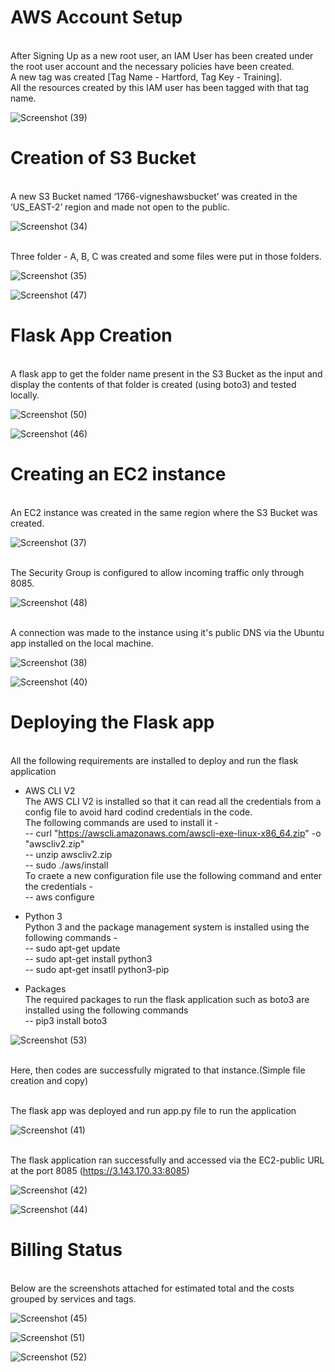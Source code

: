 # AWS Account Setup
<br/>After Signing Up as a new root user, an IAM User has been created under the root user account and the necessary policies have been created.
<br/>A new tag was created [Tag Name - Hartford, Tag Key - Training].
<br/>All the resources created by this IAM user has been tagged with that tag name.

![Screenshot (39)](https://user-images.githubusercontent.com/60065716/115720256-87965700-a39a-11eb-921f-3ec5e9e1ef9e.png)


# Creation of S3 Bucket
<br/>A new S3 Bucket named ‘1766-vigneshawsbucket’ was created in the ‘US_EAST-2’ region and made not open to the public.

![Screenshot (34)](https://user-images.githubusercontent.com/60065716/115718096-6e8ca680-a398-11eb-9c4e-9a1768c18a28.png)

<br/>Three folder - A, B, C was created and some files were put in those folders.

![Screenshot (35)](https://user-images.githubusercontent.com/60065716/115718671-f8d50a80-a398-11eb-9988-6bc2b416fe33.png)

![Screenshot (47)](https://user-images.githubusercontent.com/60065716/115719971-3b4b1700-a39a-11eb-9a80-cf6ef4eb30cf.png)


# Flask App Creation
<br/>A flask app to get the folder name present in the S3 Bucket as the input and display the contents of that folder is created (using boto3) and tested locally.

![Screenshot (50)](https://user-images.githubusercontent.com/60065716/115719417-b06a1c80-a399-11eb-83b1-828076d0526b.png)

![Screenshot (46)](https://user-images.githubusercontent.com/60065716/115719495-c4158300-a399-11eb-97bd-9ca5598680d2.png)


# Creating an EC2 instance 
<br/>An EC2 instance was created in the same region where the S3 Bucket was created.

![Screenshot (37)](https://user-images.githubusercontent.com/60065716/115723977-23759200-a39e-11eb-8c79-a2373db5c837.png)

<br/>The Security Group is configured to allow incoming traffic only through 8085.

![Screenshot (48)](https://user-images.githubusercontent.com/60065716/115729976-81f13f00-a3a3-11eb-9c4c-a74dba228759.png)

<br/>A connection was made to the instance using it's public DNS via the Ubuntu app installed on the local machine.

![Screenshot (38)](https://user-images.githubusercontent.com/60065716/115725645-aa773a00-a39f-11eb-88c5-81d36dabddd2.png)

![Screenshot (40)](https://user-images.githubusercontent.com/60065716/115727091-ec54b000-a3a0-11eb-9eee-1e4a7690aa86.png)


# Deploying the Flask app
<br/>All the following requirements are installed to deploy and run the flask application

* AWS CLI V2
  <br/>The AWS CLI V2 is installed so that it can read all the credentials from a config file to avoid hard codind credentials in the code.
  <br/>The following commands are used to install it - 
  <br/>-- curl "https://awscli.amazonaws.com/awscli-exe-linux-x86_64.zip" -o "awscliv2.zip"
  <br/>-- unzip awscliv2.zip
  <br/>-- sudo ./aws/install
  <br/>To craete a new configuration file use the following command and enter the credentials - 
  <br/>-- aws configure
  
* Python 3 
  <br/>Python 3 and the package management system is installed using the following commands -
  <br/>-- sudo apt-get update
  <br/>-- sudo apt-get install python3
  <br/>-- sudo apt-get insatll python3-pip
  
 * Packages 
  <br/>The required packages to run the flask application such as boto3 are installed using the following commands 
  <br/>-- pip3 install boto3
  
![Screenshot (53)](https://user-images.githubusercontent.com/60065716/116087722-c68c1b80-a6be-11eb-8ac4-cd788b87f35a.png)

<br/>Here, then codes are successfully migrated to that instance.(Simple file creation and copy)



<br/>The flask app was deployed and run app.py file to run the application

![Screenshot (41)](https://user-images.githubusercontent.com/60065716/115730619-18256500-a3a4-11eb-933c-1cf66236de22.png)

<br/>The flask application ran successfully and accessed via the EC2-public URL at the port 8085 (https://3.143.170.33:8085)

![Screenshot (42)](https://user-images.githubusercontent.com/60065716/115730642-1cea1900-a3a4-11eb-90b4-88093fde7d98.png)

![Screenshot (44)](https://user-images.githubusercontent.com/60065716/115730711-296e7180-a3a4-11eb-8027-fa8614895580.png)


# Billing Status
<br/>Below are the screenshots attached for estimated total and the costs grouped by services and tags. 

![Screenshot (45)](https://user-images.githubusercontent.com/60065716/115730884-4efb7b00-a3a4-11eb-9daa-0588b3e997a2.png)

![Screenshot (51)](https://user-images.githubusercontent.com/60065716/116087553-98a6d700-a6be-11eb-899d-b348d14844c9.png)

![Screenshot (52)](https://user-images.githubusercontent.com/60065716/116087567-9d6b8b00-a6be-11eb-8c7c-f4700b496c3e.png)


